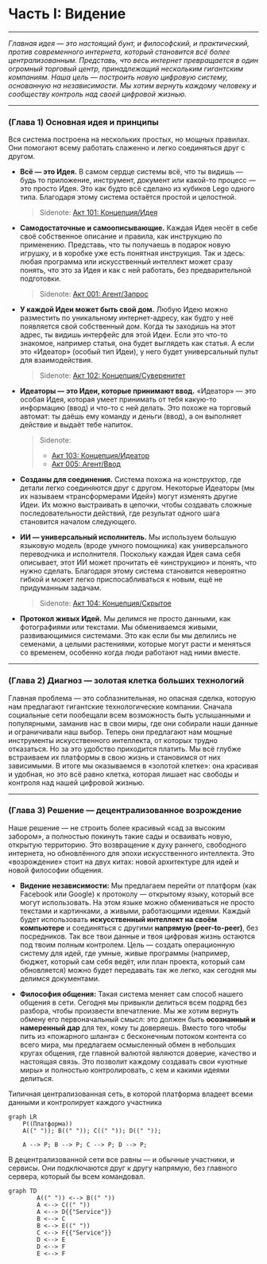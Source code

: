 # Часть I: Видение

---

_Главная идея — это настоящий бунт, и философский, и практический, против современного интернета, который становится всё более централизованным. Представь, что весь интернет превращается в один огромный торговый центр, принадлежащий нескольким гигантским компаниям. Наша цель — построить новую цифровую систему, основанную на независимости. Мы хотим вернуть каждому человеку и сообществу контроль над своей цифровой жизнью._

---

### (Глава 1) Основная идея и принципы

Вся система построена на нескольких простых, но мощных правилах. Они помогают всему работать слаженно и легко соединяться друг с другом.

- **Всё — это Идея.** В самом сердце системы всё, что ты видишь — будь то приложение, инструмент, документ или какой-то процесс — это просто Идея. Это как будто всё сделано из кубиков Lego одного типа. Благодаря этому система остаётся простой и целостной.

  > Sidenote: [Акт 101: Концепция/Идея](../rfc/101_concept_idea.md)

- **Самодостаточные и самоописывающие.** Каждая Идея несёт в себе своё собственное описание и правила, как инструкцию по применению. Представь, что ты получаешь в подарок новую игрушку, и в коробке уже есть понятная инструкция. Так и здесь: любая программа или искусственный интеллект может сразу понять, что это за Идея и как с ней работать, без предварительной подготовки.

  > Sidenote: [Акт 001: Агент/Запрос](../rfc/001_agent_request.md)

- **У каждой Идеи может быть свой дом.** Любую Идею можно разместить по уникальному интернет-адресу, как будто у неё появляется свой собственный дом. Когда ты заходишь на этот адрес, ты видишь интерфейс для этой Идеи. Если это что-то знакомое, например статья, она будет выглядеть как статья. А если это «Идеатор» (особый тип Идеи), у него будет универсальный пульт для взаимодействия.

  > Sidenote: [Акт 102: Концепция/Суверенитет](../rfc/102_concept_sovereignty.md)

- **Идеаторы — это Идеи, которые принимают ввод.** «Идеатор» — это особая Идея, которая умеет принимать от тебя какую-то информацию (ввод) и что-то с ней делать. Это похоже на торговый автомат: ты даёшь ему команду и деньги (ввод), а он выполняет действие и выдаёт тебе напиток.

  > Sidenote:
  >
  > - [Акт 103: Концепция/Идеатор](../rfc/103_concept_ideator.md)
  > - [Акт 005: Агент/Ввод](../rfc/005_agent_input.md)

- **Созданы для соединения.** Система похожа на конструктор, где детали легко соединяются друг с другом. Некоторые Идеаторы (мы их называем «трансформерами Идей») могут изменять другие Идеи. Их можно выстраивать в цепочки, чтобы создавать сложные последовательности действий, где результат одного шага становится началом следующего.

- **ИИ — универсальный исполнитель.** Мы используем большую языковую модель (вроде умного помощника) как универсального переводчика и исполнителя. Поскольку каждая Идея сама себя описывает, этот ИИ может прочитать её «инструкцию» и понять, что нужно сделать. Благодаря этому система становится невероятно гибкой и может легко приспосабливаться к новым, ещё не придуманным задачам.

  > Sidenote: [Акт 104: Концепция/Скрытое](../rfc/104_concept_latent_.md)

- **Протокол живых Идей.** Мы делимся не просто данными, как фотографиями или текстами. Мы обмениваемся живыми, развивающимися системами. Это как если бы мы делились не семенами, а целыми растениями, которые могут расти и меняться со временем, особенно когда люди работают над ними вместе.

---

### (Глава 2) Диагноз — золотая клетка больших технологий

Главная проблема — это соблазнительная, но опасная сделка, которую нам предлагают гигантские технологические компании. Сначала социальные сети пообещали всем возможность быть услышанными и популярными, заманив нас в свои миры, где они собирали наши данные и ограничивали наш выбор. Теперь они предлагают нам мощные инструменты искусственного интеллекта, от которых трудно отказаться. Но за это удобство приходится платить. Мы всё глубже встраиваем их платформы в свою жизнь и становимся от них зависимыми. В итоге мы оказываемся в «золотой клетке»: она красивая и удобная, но это всё равно клетка, которая лишает нас свободы и контроля над нашей цифровой жизнью.

---

### (Глава 3) Решение — децентрализованное возрождение

Наше решение — не строить более красивый «сад за высоким забором», а полностью покинуть такие сады и осваивать новую, открытую территорию. Это возвращение к духу раннего, свободного интернета, но обновлённого для эпохи искусственного интеллекта. Это «возрождение» стоит на двух китах: новой архитектуре для идей и новой философии общения.

- **Видение независимости:** Мы предлагаем перейти от платформ (как Facebook или Google) к протоколу — открытому языку, который все могут использовать. На этом языке можно обмениваться не просто текстами и картинками, а живыми, работающими идеями. Каждый будет использовать **искусственный интеллект на своём компьютере** и соединяться с другими **напрямую (peer-to-peer)**, без посредников. Так все твои данные и твоя цифровая жизнь остаются под твоим полным контролем. Цель — создать операционную систему для идей, где умные, живые программы (например, бюджет, который сам себя ведёт, или план проекта, который сам обновляется) можно будет передавать так же легко, как сегодня мы делимся документами.

- **Философия общения:** Такая система меняет сам способ нашего общения в сети. Сегодня мы привыкли делиться всем подряд без разбора, чтобы произвести впечатление. Мы же хотим вернуть обмену его первоначальный смысл: это должен быть **осознанный и намеренный дар** для тех, кому ты доверяешь. Вместо того чтобы пить из «пожарного шланга» с бесконечным потоком контента со всего мира, мы предлагаем осмысленный обмен в небольших кругах общения, где главной валютой являются доверие, качество и настоящая связь. Это позволит каждому создавать свои «уютные миры» и полностью контролировать, с кем и какими идеями делиться.

Типичная централизованная сеть, в которой платформа владеет всеми данными и контролирует каждого участника

```mermaid
graph LR
    P((Платформа))
    A((" ")); B((" ")); C((" ")); D((" "));

    A --> P; B --> P; C --> P; D --> P;
```

В децентрализованной сети все равны — и обычные участники, и сервисы. Они подключаются друг к другу напрямую, без главного сервера, который бы всем командовал.

```mermaid
graph TD
        A((" ")) <--> B((" "))
        A <--> C((" "))
        A <--> D{{"Service"}}
        B <--> C
        B <--> E((" "))
        C <--> F{{"Service"}}
        D <--> E
        D <--> F
        E <--> F
```